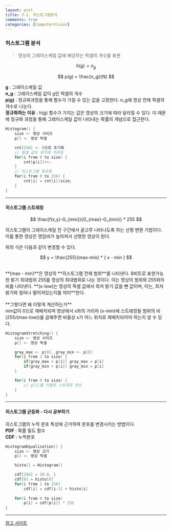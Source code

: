 ```yaml
---
layout: post
title: 3-1. 히스토그램분석
comments: true
categories: [ComputerVision]
---
```

### 히스토그램 분석

> 영상의 그레이스케일 값에 해당하는 픽셀의 개수를 표현

$$
h(g) = n_g
$$

$$
p(g) = \frac{n_g}{N}
$$

**g** : 그레이스케일 값 <br/> 
**n_g** : 그레이스케일 값이 g인 픽셀의 개수 <br/>
**p(g)** : 정규화과정을 통해 함수가 가질 수 있는 값을 고정한다. n_g에 영상 전체 픽셀의 개수로 나눈다.<br/>
**정규화하는 이유** : 
h(g) 함수가 가지는 값은 영상의 크기에 따라 달라질 수 있다. 이 때문에 정규화 과정을 통해 그레이스케일 값이 나타내는 확률의 개념으로 접근한다.
<br/>


~~~c++
Histogram() {
    size <- 영상 사이즈
    p[] <- 영상 픽셀

    cnt[256] <- 0으로 초기화
    // 필셀 값의 위치에 카운팅
    for(i from 0 to size) {
        cnt[p[i]]++;
    }
    // 히스토그램 정규화
    for(i from 0 to 256) {
        cnt[i] = cnt[i]/size;
    }
}
~~~

<hr>

#### 히스토그램 스트레칭

$$
\frac{f(x,y)-G_{min}}{G_{max}-G_{min}} * 255
$$

히스토그램이 그레이스케일 전 구간에서 골고루 나타나도록 하는 선형 변환 기법이다. 이를 통한 영상은 명암비가 높아져서 선명한 영상이 된다.

위의 식은 다음과 같이 변경할 수 있다.<br/>


$$
y = \frac{255}{max-min} * { x - min }
$$


<br/>
**(max - min)**은 영상의 **히스토그램 전체 범위**를 나타낸다. 8비트로 표현가능한 밝기 최대범위 255를 영상의 최대범위로 나눈 것이다. 이는 영상의 범위와 255와의 비를 나타낸다. **(x-low)는 영상의 픽셀 값에서 최저 밝기 값을 뺀 값이며, 이는, 최저 밝기와 얼마나 떨어져있는지를 의미**한다. <br/><br/>
**그렇다면 왜 이렇게 계산하는가** <br/>
min값이 0으로 재배치되며 영상에서 x와의 거리차 (x-min)에 스트레칭될 범위의 비 (255/(max-low))를 곱해주면 비율상 x가 어느 위치로 재배치되어야 하는지 알 수 있다.
<br/>

~~~c++
HistogramStretching() {
    size <- 영상 사이즈
    p[] <- 영상 픽셀

    gray_max <- p[0], gray_min <- p[0]
    for(i from 1 to size) {
        if(gray_max < p[i]) gray_max = p[i]
        if(gray_min > p[i]) gray_min = p[i]
    }

    for(i from 0 to size) {
        // p[i]를 이용한 스트레칭 연산
    }
}
~~~
<hr>

#### 히스토그램 균등화 - 다시 공부하기

히스토그램의 누적 분포 특성에 근거하여 분포를 변경시키는 방법이다. <br/>
**PDF** : 확률 밀도 함수  <br/>
**CDF** : 누적분포  <br/>


~~~c++
HistogramEqualization() {
    size <- 영상 크기
    p[] <- 영상 픽셀

    histo[] = Histogram()

    cdf[256] = {0.0, }
    cdf[0] = histo[0]
    for(i from 1 to 256)
        cdf[i] = cdf[i-1] + histo[i]
    
    for(i from 0 to size)
        p[i] = cdf[p[i]] * 255
}
~~~

<hr>

[참고 사이트](https://blog.naver.com/PostView.nhn?blogId=xneokr&logNo=60123822863&proxyReferer=https%3A%2F%2Fwww.google.co.kr%2F)